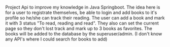Project Api to improve my knowledge in Java Springboot.
The idea here is for a user to registrate themselves, be able to login and add books to it's profile so he/she can track their reading.
The user can add a book and mark it with 3 status "To read, reading and read". They also can set the current page so they don't lost track and mark up to 3 books as favorites.
The books will be added to the database by the superuser/admin. (I don't know any API's where I could search for books to add)
